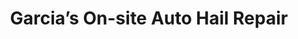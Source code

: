 ---
title: "Garcia’s On-site Auto Hail Repair"
url: /lubbock/garcias-on-site-auto-hail-repair/
shop: car repair
---